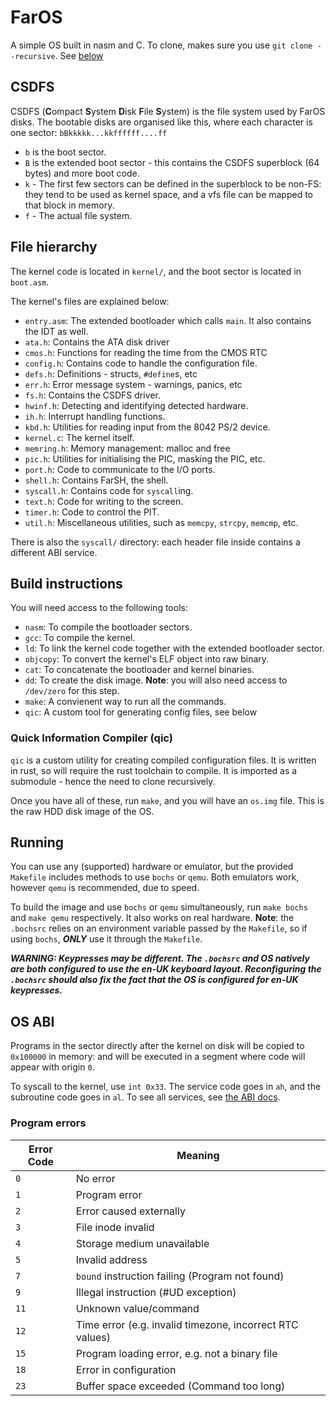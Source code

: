 # FarOS
A simple OS built in nasm and C.
To clone, makes sure you use `git clone --recursive`. See [below](#quick-information-compiler-qic)

## CSDFS
CSDFS (**C**ompact **S**ystem **D**isk **F**ile **S**ystem) is the file system used by FarOS disks. The bootable disks are organised like this, where each character is one sector:
`bBkkkkk...kkffffff....ff`
- `b` is the boot sector.
- `B` is the extended boot sector - this contains the CSDFS superblock (64 bytes) and more boot code.
- `k` - The first few sectors can be defined in the superblock to be non-FS: they tend to be used as kernel space, and a vfs file can be mapped to that block in memory.
- `f` - The actual file system.

## File hierarchy
The kernel code is located in `kernel/`, and the boot sector is located in `boot.asm`.

The kernel's files are explained below: 
- `entry.asm`: The extended bootloader which calls `main`. It also contains the IDT as well.
- `ata.h`: Contains the ATA disk driver
- `cmos.h`: Functions for reading the time from the CMOS RTC
- `config.h`: Contains code to handle the configuration file.
- `defs.h`: Definitions - structs, `#define`s, etc
- `err.h`: Error message system - warnings, panics, etc
- `fs.h`: Contains the CSDFS driver.
- `hwinf.h`: Detecting and identifying detected hardware.
- `ih.h`: Interrupt handling functions.
- `kbd.h`: Utilities for reading input from the 8042 PS/2 device.
- `kernel.c`: The kernel itself.
- `memring.h`: Memory management: malloc and free
- `pic.h`: Utilities for initialising the PIC, masking the PIC, etc.
- `port.h`: Code to communicate to the I/O ports.
- `shell.h`: Contains FarSH, the shell.
- `syscall.h`: Contains code for `syscall`ing.
- `text.h`: Code for writing to the screen.
- `timer.h`: Code to control the PIT.
- `util.h`: Miscellaneous utilities, such as `memcpy`, `strcpy`, `memcmp`, etc.

There is also the `syscall/` directory: each header file inside contains a different ABI service.

## Build instructions
You will need access to the following tools:

- `nasm`: To compile the bootloader sectors.
- `gcc`: To compile the kernel.
- `ld`: To link the kernel code together with the extended bootloader sector.
- `objcopy`: To convert the kernel's ELF object into raw binary.
- `cat`: To concatenate the bootloader and kernel binaries.
- `dd`: To create the disk image. **Note**: you will also need access to `/dev/zero` for this step.
- `make`: A convienent way to run all the commands.
- `qic`: A custom tool for generating config files, see below

### Quick Information Compiler (qic)
`qic` is a custom utility for creating compiled configuration files. It is written in rust, so will require the rust toolchain to compile.
It is imported as a submodule - hence the need to clone recursively.

Once you have all of these, run `make`, and you will have an `os.img` file. This is the raw HDD disk image of the OS.

## Running
You can use any (supported) hardware or emulator, but the provided `Makefile` includes methods to use `bochs` or `qemu`. Both emulators work, however `qemu` is recommended, due to speed.

To build the image and use `bochs` or `qemu` simultaneously, run `make bochs` and `make qemu` respectively.
It also works on real hardware.
**Note**: the `.bochsrc` relies on an environment variable passed by the `Makefile`, so if using `bochs`, ***ONLY*** use it through the `Makefile`.

***WARNING: Keypresses may be different. The `.bochsrc` and OS natively are both configured to use the en-UK keyboard layout. Reconfiguring the `.bochsrc` should also fix the fact that the OS is configured for en-UK keypresses.***

## OS ABI
Programs in the sector directly after the kernel on disk will be copied to `0x100000` in memory: and will be executed in a segment where code will appear with origin `0`.

To syscall to the kernel, use `int 0x33`. The service code goes in `ah`, and the subroutine code goes in `al`. To see all services, see [the ABI docs](kernel/syscall/README.md).

### Program errors

| Error Code | Meaning |
|-|-|
| `0` | No error |
| `1` | Program error |
| `2` | Error caused externally |
| `3` | File inode invalid |
| `4` | Storage medium unavailable |
| `5` | Invalid address |
| `7` | `bound` instruction failing (Program not found) |
| `9` | Illegal instruction (#UD exception) |
| `11` | Unknown value/command |
| `12` | Time error (e.g. invalid timezone, incorrect RTC values) |
| `15` | Program loading error, e.g. not a binary file |
| `18` | Error in configuration |
| `23` | Buffer space exceeded (Command too long) |
